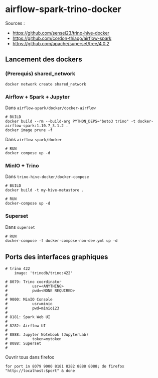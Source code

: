 # airflow-spark-trino-docker

Sources :
* https://github.com/sensei23/trino-hive-docker
* https://github.com/cordon-thiago/airflow-spark
* https://github.com/apache/superset/tree/4.0.2

## Lancement des dockers

### (Prerequis) shared_network
    
    docker network create shared_network

### Airflow + Spark + Jupyter
Dans `airflow-spark/docker/docker-airflow`

    # BUILD
    docker build --rm --build-arg PYTHON_DEPS="boto3 trino" -t docker-airflow-spark:1.10.7_3.1.2 .
    docker image prune -f

Dans `airflow-spark/docker`

    # RUN
    docker compose up -d

### MinIO + Trino
Dans `trino-hive-docker/docker-compose`

    # BUILD
    docker build -t my-hive-metastore .
    
    # RUN
    docker-compose up -d

### Superset
Dans `superset`

    # RUN
    docker-compose -f docker-compose-non-dev.yml up -d
######

## Ports des interfaces graphiques
    # trino 422
        image: 'trinodb/trino:422'

    # 8079: Trino coordinator
    #       	usr=<ANYTHING>
    #       	pwd=<NONE REQUIRED>
    #
    # 9000: MinIO Console
    #       	usr=minio
    #       	pwd=minio123
    #
    # 8181: Spark Web UI
    #
    # 8282: Airflow UI
    #
    # 8888: Jupyter Notebook (JupyterLab)
    #       	token=mytoken
    # 8088: Superset
    #

Ouvrir tous dans firefox

    for port in 8079 9000 8181 8282 8888 8088; do firefox "http://localhost:$port" & done

